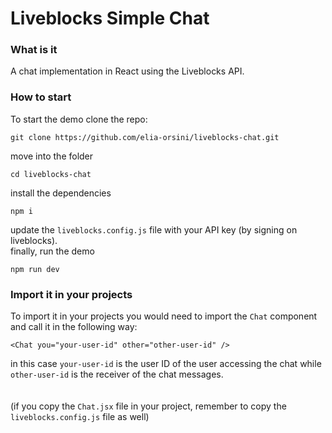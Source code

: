 # Liveblocks Simple Chat

### What is it

A chat implementation in React using the Liveblocks API.

### How to start

To start the demo clone the repo:
```
git clone https://github.com/elia-orsini/liveblocks-chat.git
```
move into the folder
```
cd liveblocks-chat
```
install the dependencies
```
npm i
```
update the `liveblocks.config.js` file with your API key (by signing on liveblocks).<br />
finally, run the demo
```
npm run dev
```

### Import it in your projects

To import it in your projects you would need to import the `Chat` component and call it in the following way:
```
<Chat you="your-user-id" other="other-user-id" />
```
in this case `your-user-id` is the user ID of the user accessing the chat while `other-user-id` is the receiver of the chat messages.
<br /><br /><br />
(if you copy the `Chat.jsx` file in your project, remember to copy the `liveblocks.config.js` file as well)
